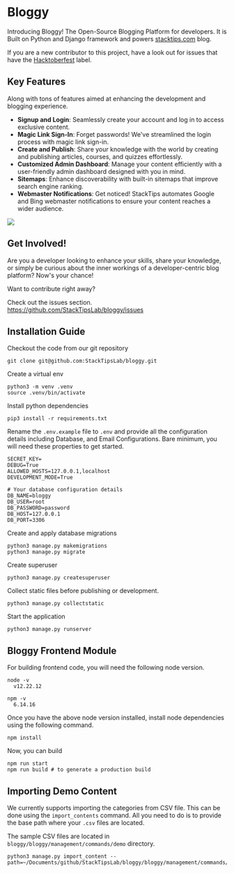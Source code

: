 # Bloggy

Introducing Bloggy! The Open-Source Blogging Platform for developers. It is Built on Python and Django framework and powers [stacktips.com](https://stacktips.com) blog.

If you are a new contributor to this project, have a look out for issues that have the [Hacktoberfest](https://github.com/StackTipsLab/Bloggy/issues?q=is%3Aissue+is%3Aopen+label%3Ahacktoberfest) label.

## Key Features
Along with tons of features aimed at enhancing the development and blogging experience. 
* **Signup and Login**: Seamlessly create your account and log in to access exclusive content.
* **Magic Link Sign-In**: Forget passwords! We've streamlined the login process with magic link sign-in.
* **Create and Publish**: Share your knowledge with the world by creating and publishing articles, courses, and quizzes effortlessly.
* **Customized Admin Dashboard**: Manage your content efficiently with a user-friendly admin dashboard designed with you in mind.
* **Sitemaps**: Enhance discoverability with built-in sitemaps that improve search engine ranking.
* **Webmaster Notifications**: Get noticed! StackTips automates Google and Bing webmaster notifications to ensure your content reaches a wider audience.

![](https://res.cloudinary.com/practicaldev/image/fetch/s--ahvrJ22X--/c_imagga_scale,f_auto,fl_progressive,h_420,q_auto,w_1000/https://dev-to-uploads.s3.amazonaws.com/uploads/articles/djjung54zz5kanrsk9v2.jpeg)

## Get Involved!
Are you a developer looking to enhance your skills, share your knowledge, or simply be curious about the inner workings of a developer-centric blog platform? Now's your chance! 

Want to contribute right away?

Check out the issues section. https://github.com/StackTipsLab/bloggy/issues

## Installation Guide
Checkout the code from our git repository

    git clone git@github.com:StackTipsLab/bloggy.git

Create a virtual env
   
```shell
python3 -m venv .venv
source .venv/bin/activate
```

Install python dependencies

```shell
pip3 install -r requirements.txt
```

Rename the `.env.example` file to `.env` and provide all the configuration details including Database, and Email Configurations. Bare minimum, you will need these properties to get started. 
```properties
SECRET_KEY=
DEBUG=True
ALLOWED_HOSTS=127.0.0.1,localhost
DEVELOPMENT_MODE=True

# Your database configuration details
DB_NAME=bloggy
DB_USER=root
DB_PASSWORD=password
DB_HOST=127.0.0.1
DB_PORT=3306
```

Create and apply database migrations

```shell
python3 manage.py makemigrations
python3 manage.py migrate
```

Create superuser

```shell
python3 manage.py createsuperuser
```


Collect static files before publishing or development.

```shell    
python3 manage.py collectstatic
```

Start the application

```shell
python3 manage.py runserver
```


## Bloggy Frontend Module

For building frontend code, you will need the following node version.

```shell
node -v
  v12.22.12
  
npm -v      
  6.14.16  
```

Once you have the above node version installed, install node dependencies using the following command.

```shell
npm install
```

Now, you can build 

```shell
npm run start
npm run build # to generate a production build
```

## Importing Demo Content

We currently supports importing the categories from CSV file. This can be done using the `import_contents` command. All you need to do is to provide the base path where your `.csv` files are located.

The sample CSV files are located in `bloggy/bloggy/management/commands/demo` directory.

```shell
python3 manage.py import_content --path=~/Documents/github/StackTipsLab/bloggy/bloggy/management/commands/demo
```

